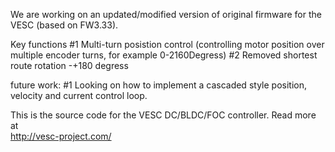 We are working on an updated/modified version of original firmware for the VESC (based on FW3.33).


Key functions
#1 Multi-turn posistion control (controlling motor position over multiple encoder turns, for example 0-2160Degress)
#2 Removed shortest route rotation -+180 degress


future work:
#1 Looking on how to implement a cascaded style position, velocity and current control loop.














This is the source code for the VESC DC/BLDC/FOC controller. Read more at  
http://vesc-project.com/
